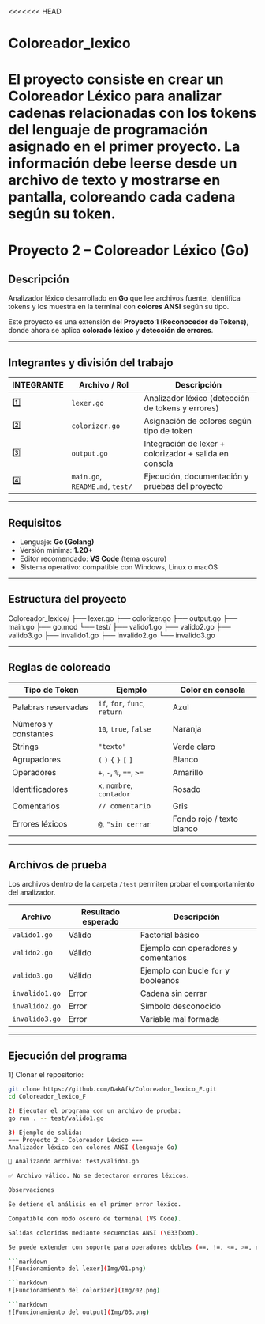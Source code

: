 <<<<<<< HEAD
# Coloreador_lexico
El proyecto consiste en crear un Coloreador Léxico para analizar cadenas relacionadas con los tokens del lenguaje de programación asignado en el primer proyecto. La información debe leerse desde un archivo de texto y mostrarse en pantalla, coloreando cada cadena según su token.
=======
#  Proyecto 2 – Coloreador Léxico (Go)

##  Descripción
Analizador léxico desarrollado en **Go** que lee archivos fuente, identifica tokens y los muestra en la terminal con **colores ANSI** según su tipo.

Este proyecto es una extensión del **Proyecto 1 (Reconocedor de Tokens)**, donde ahora se aplica **colorado léxico** y **detección de errores**.

---

##  Integrantes y división del trabajo
| INTEGRANTE | Archivo / Rol | Descripción |
|----------|----------------|--------------|
| 1️⃣ | `lexer.go` | Analizador léxico (detección de tokens y errores) |
| 2️⃣ | `colorizer.go` | Asignación de colores según tipo de token |
| 3️⃣ | `output.go` | Integración de lexer + colorizador + salida en consola |
| 4️⃣ | `main.go`, `README.md`, `test/` | Ejecución, documentación y pruebas del proyecto |

---

##  Requisitos
- Lenguaje: **Go (Golang)**
- Versión mínima: **1.20+**
- Editor recomendado: **VS Code** (tema oscuro)
- Sistema operativo: compatible con Windows, Linux o macOS

---

##  Estructura del proyecto
Coloreador_lexico/
├── lexer.go
├── colorizer.go
├── output.go
├── main.go
├── go.mod
└── test/
├── valido1.go
├── valido2.go
├── valido3.go
├── invalido1.go
├── invalido2.go
└── invalido3.go

---

##  Reglas de coloreado

| Tipo de Token | Ejemplo | Color en consola |
|----------------|----------|------------------|
| Palabras reservadas | `if`, `for`, `func`, `return` |  Azul |
| Números y constantes | `10`, `true`, `false` |  Naranja |
| Strings | `"texto"` |  Verde claro |
| Agrupadores | `(` `)` `{` `}` `[` `]` |  Blanco |
| Operadores | `+`, `-`, `%`, `==`, `>=` |  Amarillo |
| Identificadores | `x`, `nombre`, `contador` |  Rosado |
| Comentarios | `// comentario` |  Gris |
| Errores léxicos | `@`, `"sin cerrar` | Fondo rojo / texto blanco |

---

##  Archivos de prueba
Los archivos dentro de la carpeta `/test` permiten probar el comportamiento del analizador.

| Archivo | Resultado esperado | Descripción |
|----------|--------------------|--------------|
| `valido1.go` |  Válido | Factorial básico |
| `valido2.go` |  Válido | Ejemplo con operadores y comentarios |
| `valido3.go` |  Válido | Ejemplo con bucle `for` y booleanos |
| `invalido1.go` |  Error | Cadena sin cerrar |
| `invalido2.go` |  Error | Símbolo desconocido |
| `invalido3.go` |  Error | Variable mal formada |

---

##  Ejecución del programa

1️) Clonar el repositorio:
```bash
git clone https://github.com/DakAfk/Coloreador_lexico_F.git
cd Coloreador_lexico_F

2️) Ejecutar el programa con un archivo de prueba:
go run . -- test/valido1.go

3) Ejemplo de salida:
=== Proyecto 2 - Coloreador Léxico ===
Analizador léxico con colores ANSI (lenguaje Go)

📂 Analizando archivo: test/valido1.go

✅ Archivo válido. No se detectaron errores léxicos.

Observaciones

Se detiene el análisis en el primer error léxico.

Compatible con modo oscuro de terminal (VS Code).

Salidas coloridas mediante secuencias ANSI (\033[xxm).

Se puede extender con soporte para operadores dobles (==, !=, <=, >=, etc.).

```markdown
![Funcionamiento del lexer](Img/01.png)

```markdown
![Funcionamiento del colorizer](Img/02.png)

```markdown
![Funcionamiento del output](Img/03.png)